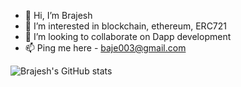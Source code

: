 - 👋 Hi, I’m Brajesh
- 👀 I’m interested in blockchain, ethereum, ERC721 
- 💞️ I’m looking to collaborate on Dapp development
- 📫 Ping me here - baje003@gmail.com

![Brajesh's GitHub stats](https://github-readme-stats.vercel.app/api?username=Bittu0184&count_private=true&show_icons=true)

<!---
Bittu0184/Bittu0184 is a ✨ special ✨ repository because its `README.md` (this file) appears on your GitHub profile.
You can click the Preview link to take a look at your changes.
--->
